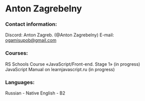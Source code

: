 # Anton Zagrebelny

### Contact information:
Discord: Anton Zagreb. (@Anton Zagrebelny)
E-mail: ogamisupob@gmail.com

### Courses:
RS Schools Course «JavaScript/Front-end. Stage 1» (in progress)
JavaScript Manual on learnjavascript.ru (in progress)

### Languages:
Russian - Native
English - B2